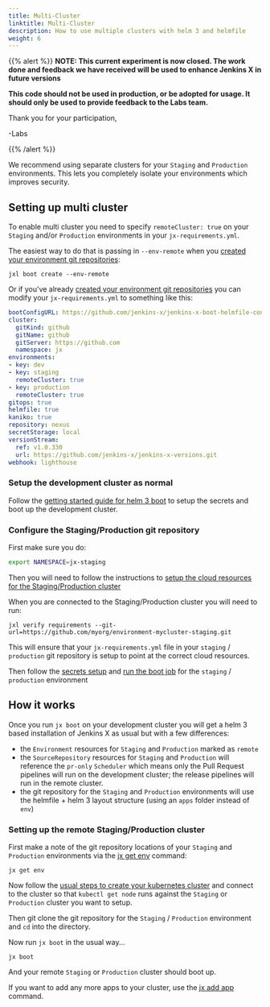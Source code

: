 ```yaml
---
title: Multi-Cluster
linktitle: Multi-Cluster
description: How to use multiple clusters with helm 3 and helmfile
weight: 6
---
```

{{% alert %}}
**NOTE: This current experiment is now closed. The work done and feedback we have received will be used to enhance Jenkins X in future versions**

**This code should not be used in production, or be adopted for usage.  It should only be used to provide feedback to the Labs team.**

Thank you for your participation,

-Labs


{{% /alert %}}

We recommend using separate clusters for your `Staging` and `Production` environments. This lets you completely isolate your environments which improves security.


## Setting up multi cluster

To enable multi cluster you need to specify `remoteCluster: true` on your `Staging` and/or `Production` environments in your `jx-requirements.yml`.

The easiest way to do that is passing in `--env-remote`  when you [created your environment git repositories](/docs/labs/boot/getting-started/repository/):

``` 
jxl boot create --env-remote
```

Or if you've already [created your environment git repositories](/docs/labs/boot/getting-started/repository/) you can modify your `jx-requirements.yml` to something like this:

```yaml 
bootConfigURL: https://github.com/jenkins-x/jenkins-x-boot-helmfile-config
cluster:
  gitKind: github
  gitName: github
  gitServer: https://github.com
  namespace: jx
environments:
- key: dev
- key: staging
  remoteCluster: true
- key: production
  remoteCluster: true
gitops: true
helmfile: true
kaniko: true
repository: nexus
secretStorage: local
versionStream:
  ref: v1.0.330
  url: https://github.com/jenkins-x/jenkins-x-versions.git
webhook: lighthouse
```    

### Setup the development cluster as normal

Follow the [getting started guide for helm 3 boot](/docs/labs/boot/getting-started/) to setup the secrets and boot up the development cluster.

### Configure the Staging/Production git repository

First make sure you do:

```bash 
export NAMESPACE=jx-staging
```

Then you will need to follow the instructions to [setup the cloud resources for the Staging/Production cluster](/docs/labs/boot/getting-started/cloud/)

When you are connected to the Staging/Production cluster you will need to run:

``` 
jxl verify requirements --git-url=https://github.com/myorg/environment-mycluster-staging.git
```
 
This will ensure that your `jx-requirements.yml` file in your `staging` / `production` git repository is setup to point at the correct cloud resources.

Then follow the [secrets setup](/docs/labs/boot/getting-started/secrets/) and  [run the boot job](/docs/labs/boot/getting-started/run/) for the `staging` / `production` environment


## How it works

Once you run `jx boot` on your development cluster you will get a helm 3 based installation of Jenkins X as usual but with a few differences:
 
* the `Environment` resources for `Staging` and `Production` marked as `remote`
* the `SourceRepository` resources for `Staging` and `Production` will reference the `pr-only` `Scheduler` which means only the Pull Request pipelines will run on the development cluster; the release pipelines will run in the remote cluster.
* the git repository for the `Staging` and `Production` environments will use the helmfile + helm 3 layout structure (using an `apps` folder instead of `env`)

### Setting up the remote Staging/Production cluster

First make a note of the git repository locations of your `Staging` and `Production` environments via the [jx get env](https://jenkins-x.io/commands/jx_get_environments/) command:

``` 
jx get env
```

Now follow the [usual steps to create your kubernetes cluster](https://jenkins-x.io/docs/getting-started/setup/create-cluster/) and connect to the cluster so that `kubectl get node` runs against the `Staging` or `Production` cluster you want to setup.

Then git clone the git repository for the `Staging` / `Production` environment and `cd` into the directory.

Now run `jx boot` in the usual way...

``` 
jx boot
```

And your remote `Staging` or `Production` cluster should boot up.

If you want to add any more apps to your cluster, use the [jx add app](/docs/labs/boot/apps/#adding-apps-or-charts) command.
